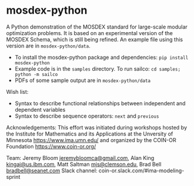 # mosdex-python

A Python demonstration of the MOSDEX standard for large-scale modular optimization problems.  It is based on an experimental version of the MOSDEX Schema, which is still being refined.  An example file using this version are in `mosdex-python/data`.
* To install the mosdex-python package and dependencies: `pip install mosdex-python`
* Example code is in the `samples` directory. To run sailco: `cd samples; python -m sailco`
* PDFs of some sample output are in `mosdex-python/data`

Wish list:
* Syntax to describe functional relationships between independent and dependent variables
* Syntax to describe sequence operators: `next` and `previous`

Acknowledgements: This effort was initiated during workshops hosted by the Institute for Mathematics and its Applications at the Unversity of Minnesota https://www.ima.umn.edu/ and organized by the COIN-OR Foundation https://www.coin-or.org/

Team: Jeremy Bloom <jeremybloomca@gmail.com>, Alan King <kingaj@us.ibm.com>, Matt Saltman <mjs@clemson.edu>, Brad Bell <bradbell@seanet.com>
Slack channel: coin-or.slack.com/#ima-modeling-sprint
